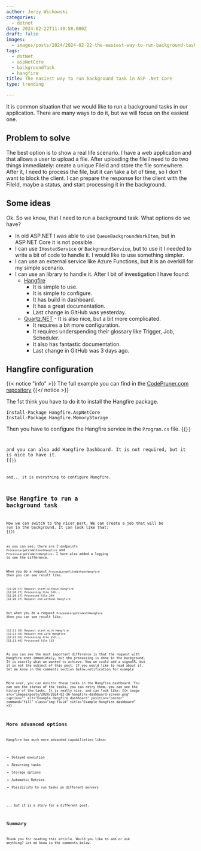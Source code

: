 ```yaml
---
author: Jerzy Wickowski
categories:
  - dotnet
date: 2024-02-22T11:40:58.000Z
draft: false
images:
  - images/posts/2024/2024-02-22-the-easiest-way-to-run-background-task-in-ASP-Net-Core.jpg
tags:
  - dotNet
  - aspNetCore
  - backgroundTask
  - hangfire
title: The easiest way to run background task in ASP .Net Core
type: trending

---
```


It is common situation that we would like to run a background tasks in our application. There are many ways to do it, but we will focus on the easiest one.

## Problem to solve
The best option is to show a real life scenario. I have a web application and that allows a user to upload a file. After uploading the file I need to do two things immediately: create a unique FileId and store the file somewhere. After it, I need to process the file, but it can take a bit of time, so I don't want to block the client. I can prepare the response for the client with the FileId, maybe a status, and start processing it in the background. 

## Some ideas
Ok. So we know, that I need to run a background task. What options do we have? 
- In old ASP.NET I was able to use `QueueBackgroundWorkItem`, but in ASP.NET Core it is not possible. 
- I can use `IHostedService` or `BackgroundService`, but to use it I needed to write a bit of code to handle it. I would like to use something simpler. 
- I can use an external service like Azure Functions, but it is an overkill for my simple scenario.
- I can use an library to handle it. After I bit of investigation I have found:
  - [Hangfire](https://www.hangfire.io/) 
    - It is simple to use.
    - It is simple to configure.
    - It has build in dashboard.
    - It has a great documentation.
    - Last change in GitHub was yesterday.
  - [Quartz.NET](https://www.quartz-scheduler.net/) - It is also nice, but a bit more complicated.
    - It requires a bit more configuration.
    - It requires underspending their glossary like Trigger, Job, Scheduler.
    - It also has fantastic documentation.
    - Last change in GitHub was 3 days ago. 


## Hangfire configuration
{{< notice "info" >}}
The full example you can find in the [CodePruner.com repository](https://github.com/jwickowski/codepruner.com/tree/master/src/codepruner.com/static/examples/CodePruner.Examples)
{{</ notice >}}

The 1st think you have to do it to install the Hangfire package.
``` 
Install-Package Hangfire.AspNetCore
Install-Package Hangfire.MemoryStorage
```

Then you have to configure the Hangfire service in the `Program.cs` file. 
{{<code language="csharp" file="static/examples/CodePruner.Examples/CodePruner.Examples.BackgroundTask.Hangfire/Program.cs" region="init_hangfire" >}}

and you can also add Hangfire Dashboard. It is not required, but it is nice to have it. 
{{<code language="csharp" file="static/examples/CodePruner.Examples/CodePruner.Examples.BackgroundTask.Hangfire/Program.cs" region="init_hangfire_dashboard" >}}

and... it is everything to configure Hangfire.

## Use Hangfire to run a background task
Now we can switch to the nicer part. We can create a job that will be run in the background. 
It can look like that: 
{{<code language="csharp" file="static/examples/CodePruner.Examples/CodePruner.Examples.BackgroundTask.Hangfire/Program.cs" region="example_endpoints" >}}

as you can see, there are 2 endpoints `ProcessLargeFileWithoutHangfire` and `ProcessLargeFileWithHangFire`. I have also added a logging to see the difference.

When you do a request `ProcessLargeFileWithoutHangfire` then you can see result like.
```
[12:20:27] Request start without Hangfire
[12:20:27] Processing file 249...
[12:20:37] Processed file 249
[12:20:37] Request end without Hangfire
```

but when you do a request `ProcessLargeFileWithHangFire` then you can see result like.
```
[12:21:36] Request start with Hangfire
[12:21:36] Request end with Hangfire
[12:21:36] Processing file 153...
[12:21:46] Processed file 153
```

As you can see the most important difference is that the request with Hangfire ends immediately, but the processing is done in the background. It is exactly what we wanted to achieve. Now we could add a signalR, but it is not the subject of this post. If you would like to read about it, let me know in the comments section below.notification for example 


More over, you can monitor these tasks in the Hangfire dashboard. You can see the status of the tasks, you can retry them, you can see the history of the tasks. It is really nice. and can look like:
{{< image src="images/posts/2024/2024-02-16-hangfire-dashboard-screen.png" caption="" alt="Example Hangfire dashboard" position="center" command="fill"  class="img-fluid" title="Example Hangfire dashboard" >}}

## More advanced options 
Hangfire has much more advanded capabilieties likse:
- Delayed execution
- Recurring tasks
- Storage options
- Automatic Retries
- Possibility to run tasks on different servers

... but it is a story for a different post.

## Summary
Thank you for reading this article. 
Would you like to add or ask anything? Let me know in the comments below.

